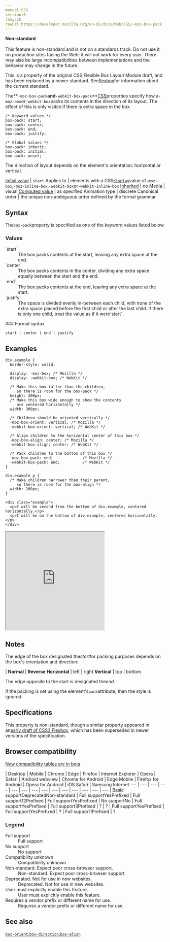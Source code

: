 ```yaml
---
manual:CSS
version:0
lang:zh
rawUrl:https://developer.mozilla.org/en-US/docs/Web/CSS/-moz-box-pack
---
```






**Non-standard**<br></br>This feature is non-standard and is not on a standards track. Do not use it on production sites facing the Web: it will not work for every user. There may also be large incompatibilities between implementations and the behavior may change in the future.





This is a property of the original CSS Flexible Box Layout Module draft, and has been replaced by a newer standard. See[flexbox](%36179 "")for information about the current standard.



The**`-moz-box-pack`**and**`-webkit-box-pack`**[CSS](%427 "")properties specify how a`-moz-box`or`-webkit-box`packs its contents in the direction of its layout. The effect of this is only visible if there is extra space in the box.


```
/* Keyword values */
box-pack: start;
box-pack: center;
box-pack: end;
box-pack: justify;

/* Global values */
box-pack: inherit;
box-pack: initial;
box-pack: unset;
```


The direction of layout depends on the element&#39;s orientation: horizontal or vertical.


[Initial value](%28552 "") | `start` 
Applies to | elements with a CSS[`display`](%30836 "The display CSS property specifies the type of rendering box used for an element. In HTML, default display property values are taken from behaviors described in the HTML specifications or from the browser/user default stylesheet. The default value in XML is inline, including SVG elements.")value of`-moz-box`,`-moz-inline-box`,`-webkit-box`or`-webkit-inline-box` 
[Inherited](%28555 "") | no 
Media | visual 
[Computed value](%28556 "") | as specified 
Animation type | discrete 
Canonical order | the unique non-ambiguous order defined by the formal grammar 


## Syntax<a name="Syntax"></a>


The`box-pack`property is specified as one of the keyword values listed below.


### Values<a name="Values"></a>
<dl><dt id=''>`start`</dt><dd>The box packs contents at the start, leaving any extra space at the end.</dd><dt id=''>`center`</dt><dd>The box packs contents in the center, dividing any extra space equally between the start and the end.</dd><dt id=''>`end`</dt><dd>The box packs contents at the end, leaving any extra space at the start.</dd><dt id=''>`justify`</dt><dd>The space is divided evenly in-between each child, with none of the extra space placed before the first child or after the last child. If there is only one child, treat the value as if it were`start`.</dd></dl>
### Formal syntax<a name="Formal_syntax"></a>

```
start | center | end | justify
```

## Examples<a name="Examples"></a>

```
div.example {
  border-style: solid;

  display: -moz-box; /* Mozilla */
  display: -webkit-box; /* WebKit */

  /* Make this box taller than the children, 
     so there is room for the box-pack */
  height: 300px;
  /* Make this box wide enough to show the contents 
     are centered horizontally */
  width: 300px;
  
  /* Children should be oriented vertically */
  -moz-box-orient: vertical; /* Mozilla */
  -webkit-box-orient: vertical; /* WebKit */

  /* Align children to the horizontal center of this box */
  -moz-box-align: center; /* Mozilla */
  -webkit-box-align: center; /* WebKit */

  /* Pack children to the bottom of this box */
  -moz-box-pack: end;             /* Mozilla */
  -webkit-box-pack: end;          /* WebKit */
}

div.example p {
  /* Make children narrower than their parent,
     so there is room for the box-align */
  width: 200px;
}
```

```
<div class="example">
  <p>I will be second from the bottom of div.example, centered horizontally.</p>
  <p>I will be on the bottom of div.example, centered horizontally.</p>
</div>
```


<iframe src='https://mdn.mozillademos.org/en-US/docs/Web/CSS/box-pack$samples/Examples?revision=1348588' width='310' height='310'></iframe>



## Notes<a name="Notes"></a>


The edge of the box designated the*start*for packing purposes depends on the box&#39;s orientation and direction:


 | **Normal** | **Reverse** 
**Horizontal** | left | right 
**Vertical** | top | bottom 



The edge opposite to the start is designated the*end*.



If the packing is set using the element&#39;s`pack`attribute, then the style is ignored.


## Specifications<a name="Specifications"></a>


This property is non-standard, though a similar property appeared in an[early draft of CSS3 Flexbox](%36342 ""), which has been superseded in newer versions of the specification.


## Browser compatibility<a name="Browser_compatibility"></a>
[New compatibility tables are in beta<i></i>](%3360 "")

 | <abbr>Desktop<i></i></abbr> | <abbr>Mobile<i></i></abbr> 
 | <abbr>Chrome<i></i></abbr> | <abbr>Edge<i></i></abbr> | <abbr>Firefox<i></i></abbr> | <abbr>Internet Explorer<i></i></abbr> | <abbr>Opera<i></i></abbr> | <abbr>Safari<i></i></abbr> | <abbr>Android webview<i></i></abbr> | <abbr>Chrome for Android<i></i></abbr> | <abbr>Edge Mobile<i></i></abbr> | <abbr>Firefox for Android<i></i></abbr> | <abbr>Opera for Android<i></i></abbr> | <abbr>iOS Safari<i></i></abbr> | <abbr>Samsung Internet<i></i></abbr> 
 ---  |  ---  |  ---  |  ---  |  ---  |  ---  |  ---  |  ---  |  ---  |  ---  |  ---  |  ---  |  ---  |  ---  | 
Basic support<abbr>Deprecated<i></i></abbr><abbr>Non-standard<i></i></abbr> | <abbr>Full support</abbr>Yes<abbr>Prefixed<i></i></abbr> | <abbr>Full support</abbr>12<abbr>Prefixed<i></i></abbr> | <abbr>Full support</abbr>Yes<abbr>Prefixed<i></i></abbr> | <abbr>No support</abbr>No | <abbr>Full support</abbr>Yes<abbr>Prefixed<i></i></abbr> | <abbr>Full support</abbr>3<abbr>Prefixed<i></i></abbr> | <abbr>?</abbr> | <abbr>?</abbr> | <abbr>Full support</abbr>Yes<abbr>Prefixed<i></i></abbr> | <abbr>Full support</abbr>Yes<abbr>Prefixed<i></i></abbr> | <abbr>?</abbr> | <abbr>Full support</abbr>1<abbr>Prefixed<i></i></abbr> | <abbr>?</abbr> 


### Legend<a name="Legend"></a>
<dl><dt id=''><abbr>Full support</abbr></dt><dd>Full support</dd><dt id=''><abbr>No support</abbr></dt><dd>No support</dd><dt id=''><abbr>Compatibility unknown</abbr></dt><dd>Compatibility unknown</dd><dt id=''><abbr>Non-standard. Expect poor cross-browser support.<i></i></abbr></dt><dd>Non-standard. Expect poor cross-browser support.</dd><dt id=''><abbr>Deprecated. Not for use in new websites.<i></i></abbr></dt><dd>Deprecated. Not for use in new websites.</dd><dt id=''><abbr>User must explicitly enable this feature.<i></i></abbr></dt><dd>User must explicitly enable this feature.</dd><dt id=''><abbr>Requires a vendor prefix or different name for use.<i></i></abbr></dt><dd>Requires a vendor prefix or different name for use.</dd></dl>

## See also<a name="See_also"></a>


[`box-orient`](%36343 "This is a property of the original CSS Flexible Box Layout Module draft, and has been replaced by a newer standard. See flexbox for information about the current standard."),[`box-direction`](%36344 "The box-direction CSS property specifies whether a box lays out its contents normally (from the top or left edge), or in reverse (from the bottom or right edge)."),[`box-align`](%36352 "The box-align CSS property specifies how an element aligns its contents across its layout in a perpendicular direction. The effect of the property is only visible if there is extra space in the box.")




